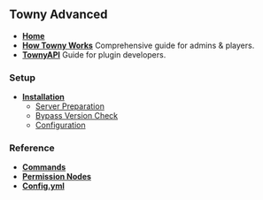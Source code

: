 ## Towny Advanced
- [**Home**](https://github.com/TownyAdvanced/Towny/wiki)
- [**How Towny Works**](https://github.com/TownyAdvanced/Towny/wiki/How-Towny-Works) Comprehensive guide for admins & players.
- [**TownyAPI**](https://github.com/TownyAdvanced/Towny/wiki/TownyAPI) Guide for plugin developers.

### Setup
- [**Installation**](https://github.com/TownyAdvanced/Towny/wiki/Installation)
  - [Server Preparation](https://github.com/TownyAdvanced/Towny/wiki/Installation#server-preparation)
  - [Bypass Version Check](https://github.com/TownyAdvanced/Towny/wiki/Installation#bypass-craftbukkit-version-check-optional)
  - [Configuration](https://github.com/TownyAdvanced/Towny/wiki/Installation#configuring-existing-worlds)

### Reference
- [**Commands**](https://github.com/TownyAdvanced/Towny/wiki/Towny-Commands)
- [**Permission Nodes**](https://github.com/TownyAdvanced/Towny/wiki/Towny-Permission-Nodes)
- [**Config.yml**](https://github.com/TownyAdvanced/Towny/wiki/Default-Config.yml)